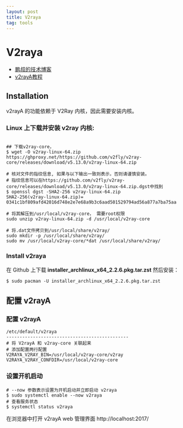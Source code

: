 ```yaml
---
layout: post
title: V2raya
tag: tools
---
```


# V2raya
- [鹏叔的技术博客](https://pengtech.net/network/v2rayA_install.html)
- [v2rayA教程](https://yang-d19.github.io/v2rayA%E6%95%99%E7%A8%8B/)

## Installation
v2rayA 的功能依赖于 V2Ray 内核，因此需要安装内核。
### Linux 上下载并安装 v2ray 内核:
```

## 下载v2ray-core，
$ wget -O v2ray-linux-64.zip https://ghproxy.net/https://github.com/v2fly/v2ray-core/releases/download/v5.13.0/v2ray-linux-64.zip

# 核对文件的指纹信息, 如果与以下输出一致则表示，否则请谨慎安装。
# 指纹信息可以在https://github.com/v2fly/v2ray-core/releases/download/v5.13.0/v2ray-linux-64.zip.dgst中找到
$ openssl dgst -SHA2-256 v2ray-linux-64.zip
SHA2-256(v2ray-linux-64.zip)= 0341c1bf809afd42016d748e2e7e68a9b3c6aad501529794ad56a877a7ba75aa

# 将其解压到/usr/local/v2ray-core， 需要root权限
sudo unzip v2ray-linux-64.zip -d /usr/local/v2ray-core

# 将.dat文件拷贝到/usr/local/share/v2ray/
sudo mkdir -p /usr/local/share/v2ray/
sudo mv /usr/local/v2ray-core/*dat /usr/local/share/v2ray/
```

### Install v2raya
在 Github 上下载 **installer_archlinux_x64_2.2.6.pkg.tar.zst** 然后安装：
```
$ sudo pacman -U installer_archlinux_x64_2.2.6.pkg.tar.zst
```


## 配置 v2rayA 
### 配置 v2rayA
```
/etc/default/v2raya
----------------------------------------------
# 将 V2rayA 和 v2ray-core 关联起来
# 添加配置两行配置
V2RAYA_V2RAY_BIN=/usr/local/v2ray-core/v2ray
V2RAYA_V2RAY_CONFDIR=/usr/local/v2ray-core
```

### 设置开机启动
```
# --now 参数表示设置为开机启动并立即启动 v2raya
$ sudo systemctl enable --now v2raya
# 查看服务状态
$ systemctl status v2raya
```

在浏览器中打开 v2rayA web 管理界面 http://localhost:2017/